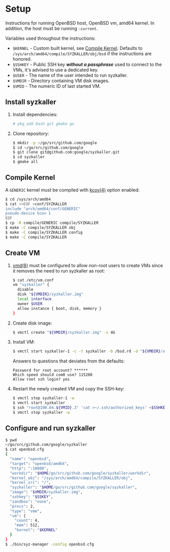 # Setup

Instructions for running OpenBSD host, OpenBSD vm, amd64 kernel.
In addition, the host must be running `-current`.

Variables used throughout the instructions:

- `$KERNEL` - Custom built kernel, see [Compile Kernel](#compile-kernel).
              Defaults to `/sys/arch/amd64/compile/SYZKALLER/obj/bsd` if the
              instructions are honored.
- `$SSHKEY` - Public SSH key ***without a passphrase*** used to connect to the
              VMs, it's advised to use a dedicated key.
- `$USER`   - The name of the user intended to run syzkaller.
- `$VMDIR`  - Directory containing VM disk images.
- `$VMID`   - The numeric ID of last started VM.

## Install syzkaller

1. Install dependencies:

   ```sh
   # pkg_add bash git gmake go
   ```

2. Clone repository:

   ```sh
   $ mkdir -p ~/go/src/github.com/google
   $ cd ~/go/src/github.com/google
   $ git clone git@github.com:google/syzkaller.git
   $ cd syzkaller
   $ gmake all
   ```

## Compile Kernel

A `GENERIC` kernel must be compiled with
[kcov(4)](https://man.openbsd.org/kcov.4)
option enabled:

```sh
$ cd /sys/arch/amd64
$ cat <<EOF >conf/SYZKALLER
include "arch/amd64/conf/GENERIC"
pseudo-device kcov 1
EOF
$ cp -R compile/GENERIC compile/SYZKALLER
$ make -C compile/SYZKALLER obj
$ make -C compile/SYZKALLER config
$ make -C compile/SYZKALLER
```

## Create VM

1. [vmd(8)](https://man.openbsd.org/vmd.8)
   must be configured to allow non-root users to create VMs since it removes the
   need to run syzkaller as root:

   ```sh
   $ cat /etc/vm.conf
   vm "syzkaller" {
     disable
     disk "${VMDIR}/syzkaller.img"
     local interface
     owner $USER
     allow instance { boot, disk, memory }
   }
   ```

2. Create disk image:

   ```sh
   $ vmctl create "${VMDIR}/syzkaller.img" -s 4G
   ```

3. Install VM:

   ```sh
   $ vmctl start syzkaller-1 -c -t syzkaller -b /bsd.rd -d "${VMDIR}/syzkaller.img"
   ```

   Answers to questions that deviates from the defaults:

   ```
   Password for root account? ******
   Which speed should com0 use? 115200
   Allow root ssh login? yes
   ```

4. Restart the newly created VM and copy the SSH-key:

   ```sh
   $ vmctl stop syzkaller-1 -w
   $ vmctl start syzkaller
   $ ssh "root@100.64.${VMID}.3" 'cat >~/.ssh/authorized_keys' <$SSHKEY
   $ vmctl stop syzkaller -w
   ```

## Configure and run syzkaller

```sh
$ pwd
~/go/src/github.com/google/syzkaller
$ cat openbsd.cfg
{
  "name": "openbsd",
  "target": "openbsd/amd64",
  "http": ":10000",
  "workdir": "$HOME/go/src/github.com/google/syzkaller/workdir",
  "kernel_obj": "/sys/arch/amd64/compile/SYZKALLER/obj",
  "kernel_src": "/",
  "syzkaller": "$HOME/go/src/github.com/google/syzkaller",
  "image": "$VMDIR/syzkaller.img",
  "sshkey": "$SSKEY",
  "sandbox": "none",
  "procs": 2,
  "type": "vmm",
  "vm": {
    "count": 4,
    "mem": 512,
    "kernel": "$KERNEL"
  }
}
$ ./bin/syz-manager -config openbsd.cfg
```

